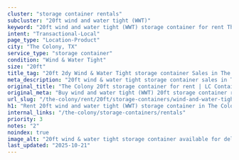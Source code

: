 ```yaml
---
cluster: "storage container rentals"
subcluster: "20ft wind and water tight (WWT)"
keyword: "20ft wind and water tight (WWT) storage container for rent The Colony, TX"
intent: "Transactional-Local"
page_type: "Location-Product"
city: "The Colony, TX"
service_type: "storage container"
condition: "Wind & Water Tight"
size: "20ft"
title_tag: "20ft 2dy Wind & Water Tight storage container Sales in The Colony | LC Container"
meta_description: "20ft wind & water tight storage container sales in The Colony. Fast delivery, competitive pricing. Serving storage containers area. Quote ID: QTF. Call (214) 524-4168 for your free quote today."
original_title: "The Colony 20ft storage container for rent | LC Container"
original_meta: "Buy wind and water tight (WWT) 20ft storage container rent with local delivery in The Colony, TX. LC Container — local Since 2003. Request a fast quote today."
url_slug: "/the-colony/rent/20ft/storage-containers/wind-and-water-tight-wwt"
h1: "Rent 20ft wind and water tight (WWT) storage container in The Colony"
internal_links: "/the-colony/storage-containers/rentals"
priority: 3
notes: "2"
noindex: true
image_alt: "20ft wind & water tight storage container available for delivery in The Colony"
last_updated: "2025-10-21"
---
```


<!-- TODO: Add unique city/inventory copy, images, and internal links here. -->
